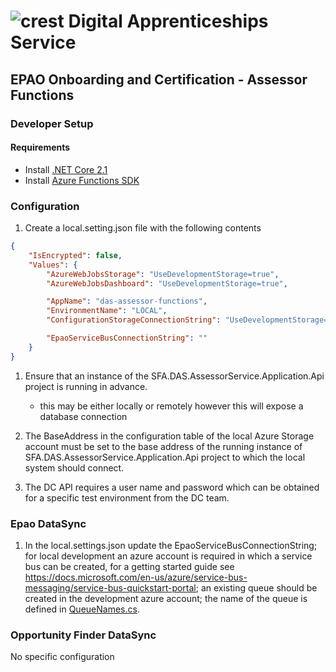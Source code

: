 # ![crest](https://assets.publishing.service.gov.uk/government/assets/crests/org_crest_27px-916806dcf065e7273830577de490d5c7c42f36ddec83e907efe62086785f24fb.png) Digital Apprenticeships Service

##  EPAO Onboarding and Certification - Assessor Functions

### Developer Setup

#### Requirements

- Install [.NET Core 2.1](https://www.microsoft.com/net/download)
- Install [Azure Functions SDK](https://docs.microsoft.com/en-us/azure/azure-functions/functions-run-local)

### Configuration

1) Create a local.setting.json file with the following contents

```json
{
    "IsEncrypted": false,
    "Values": {
        "AzureWebJobsStorage": "UseDevelopmentStorage=true",
        "AzureWebJobsDashboard": "UseDevelopmentStorage=true",

        "AppName": "das-assessor-functions",
        "EnvironmentName": "LOCAL",
        "ConfigurationStorageConnectionString": "UseDevelopmentStorage=true",

		"EpaoServiceBusConnectionString": ""
    }
}
```

1) Ensure that an instance of the SFA.DAS.AssessorService.Application.Api project is running in advance.
	- this may be either locally or remotely however this will expose a database connection

2) The BaseAddress in the configuration table of the local Azure Storage account must be set to the base address of the running 
instance of SFA.DAS.AssessorService.Application.Api project to which the local system should connect.

3) The DC API requires a user name and password which can be obtained for a specific test environment from the DC team. 

### Epao DataSync

1) In the local.settings.json update the EpaoServiceBusConnectionString; for local development an azure account is required in which a service bus can
be created, for a getting started guide see https://docs.microsoft.com/en-us/azure/service-bus-messaging/service-bus-quickstart-portal; an existing queue
should be created in the development azure account; the name of the queue is defined in [QueueNames.cs](src\SFA.DAS.Assessor.Functions\Infrastructure\QueueNames.cs).

### Opportunity Finder DataSync

No specific configuration

    



